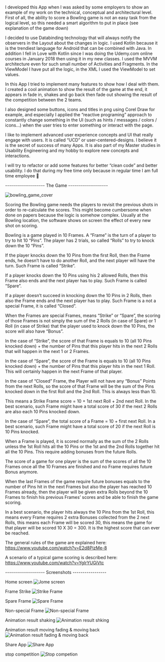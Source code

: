I developed this App when I was asked by some employers to show an example of my work on the technical, conceptual and architectural level. First of all, the ability to score a Bowling game is not an easy task from the logical level, so this needed a smart algorithm to put in place (see explanation of the game down)

I decided to use Databinding technology that will always notify the observers in the Layout about the changes in logic. I used Kotlin because it is the trendiest language for Android that can be combined with Java. In addition I fell in Love with Kotlin since I was doing the Udemy.com online courses in January 2018 then using it in my new classes. I used the MVVM architecture even for such small number of Activities and Fragments. In the ViewModel I have put all the logic, in the XML I used the ViewModel to set values.

In this App I tried to implement many features to show how I deal with them. I created a cool animation to show the result of the game at the end, it appears in fade in, shakes and go back then fade out showing the result of the competition between the 2 teams.

I also designed some buttons, icons and titles in png using Corel Draw for example, and especially I applied the “reactive programing” approach to constantly change something in the UI (such as hints / messages / colors / icons…) when the user tries to enter something or interact with the page.

I like to implement advanced user experience concepts and UI that really engage with users. It is called “UCD” or user-centered-designs. I believe it is the secret of success of many Apps. It is also part of my Master studies in Usability Engineering and my hobby to explore new concepts and interactions.

I will try to refactor or add some features for better “clean code” and better usability. I do that during my free time only because in regular time I am full time employee 

-------------------- The Game --------------------

![bowling_game_cover](https://user-images.githubusercontent.com/20923486/48757534-5da64b00-ec9d-11e8-89d8-8521fc3ee388.jpg)

Scoring the Bowling game needs the players to revisit the previous shots in order to re-calculate the scores. This might become cumbersome when done on papers because the logic is somehow complex. Usually at the Bowling location, the software shows on screen the effect of every new shot on scoring.

Bowling is a game played in 10 Frames. A “Frame” is the turn of a player to try to hit 10 “Pins”. The player has 2 trials, so called “Rolls” to try to knock down the 10 “Pins”.

If the player knocks down the 10 Pins from the first Roll, then the Frame ends, he doesn’t have to do another Roll, and the next player will have the turn. Such Frame is called “Strike”.

If a player knocks down the 10 Pins using his 2 allowed Rolls, then this Frame also ends and the next player has to play. Such Frame is called “Spare”.

If a player doesn’t succeed in knocking down the 10 Pins in 2 Rolls, then also the Frame ends and the next player has to play. Such Frame is a not a special Frame, it is called “Closed”.

When the Frames are special Frames, means “Strike” or “Spare”, the scoring of those Frames is not simply the sum of the 2 Rolls (in case of Spare) or 1 Roll (in case of Strike) that the player used to knock down the 10 Pins, the score will also have “Bonus”.

In the case of “Strike”, the score of that Frame is equals to 10 (all 10 Pins knocked down) + the number of Pins that this player hits in the next 2 Rolls that will happen in the next 1 or 2 Frames.

In the case of “Spare”, the score of the Frame is equals to 10 (all 10 Pins knocked down) + the number of Pins that this player hits in the next 1 Roll. This will certainly happen in the next Frame of that player.

In the case of “Closed” Frame, the Player will not have any “Bonus” Points from the next Rolls, so the score of that Frame will be the sum of the Pins knocked down in the first Roll and the 2nd Roll. This is always less than 10.

This means a Strike Frame score = 10 + 1st next Roll + 2nd next Roll. In the best scenario, such Frame might have a total score of 30 if the next 2 Rolls are also each 10 Pins knocked down.

In the case of “Spare”, the total score of a Frame = 10 + first next Roll. In a best scenario, such Frame might have a total score of 20 if the next Roll is 10 Pins knocked.

When a Frame is played, it is scored normally as the sum of the 2 Rolls unless the 1st Roll hits all the 10 Pins or the 1st and the 2nd Rolls together hit all the 10 Pins. This require adding bonuses from the future Rolls.

The score of a game for one player is the sum of the scores of all the 10 Frames once all the 10 Frames are finished and no Frame requires future Bonus anymore. 

When the last Frames of the game require future bonuses equals to the number of Pins hit in the next Frames but also the player has reached 10 Frames already, then the player will be given extra Rolls beyond the 10 Frames to finish his previous Frames’ scores and be able to finish the game scoring.

In a best scenario, the player hits always the 10 Pins from the 1st Roll, this means every Frame requires 2 extra Bonuses collected from the 2 next Rolls, this means each Frame will be scored 30, this means the game for that player will be scored 10 X 30 = 300. It is the highest score that can ever be reached.

The general rules of the game are explained here:
https://www.youtube.com/watch?v=E2d8PizMe-8

A scenario of a typical game scoring is described here:
https://www.youtube.com/watch?v=YgIrYUGiVtc 

--------------------  Screenshots -----------------

Home screen
![Jome screen](https://user-images.githubusercontent.com/20923486/48657013-7a881780-ea2c-11e8-88d8-f0cbf201783a.png)

Frame Strike
![Strike Frame](https://user-images.githubusercontent.com/20923486/48657034-c1760d00-ea2c-11e8-8f35-cae844f33362.png)

Spare Frame
![Spare Frame](https://user-images.githubusercontent.com/20923486/48657064-31849300-ea2d-11e8-8629-c996df97cc86.png)

Non-special Frame
![Non-special Frame](https://user-images.githubusercontent.com/20923486/48657305-888b6780-ea2f-11e8-8fbf-7a08ac0a5342.png)

Animation result shaking
![Animation result shking](https://user-images.githubusercontent.com/20923486/48657147-cf785d80-ea2d-11e8-818a-c29dd5fef11f.png)

Animation result moving fading & moving back
![Animation result fading & moving back](https://user-images.githubusercontent.com/20923486/48657182-0a7a9100-ea2e-11e8-9a8b-e83804f8c576.png)

Share App
![Share App](https://user-images.githubusercontent.com/20923486/48657194-46155b00-ea2e-11e8-8112-8a60368d2d39.png)

stop competition
![Stop competion](https://user-images.githubusercontent.com/20923486/48657220-73620900-ea2e-11e8-94fc-4e2b9309af68.png)
